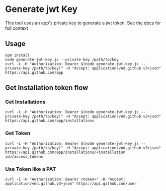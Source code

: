 # Generate jwt Key
This tool uses an app's private key to generate a jwt token.
See [the docs](https://docs.github.com/en/developers/apps/authenticating-with-github-apps#authenticating-as-a-github-app) for full context

## Usage 
```
npm install
node generate-jwt-key.js --private-key /path/to/key
curl -i -H "Authorization: Bearer $(node generate-jwt-key.js --private-key /path/to/key)" -H "Accept: application/vnd.github.v3+json" https://api.github.com/app
```

## Get Installation token flow
### Get Installations
```
curl -i -H "Authorization: Bearer $(node generate-jwt-key.js --private-key /path/to/key)" -H "Accept: application/vnd.github.v3+json" https://api.github.com/app/installations
```

### Get Token
```
curl -i -H "Authorization: Bearer $(node generate-jwt-key.js --private-key /path/to/key)" -H "Accept: application/vnd.github.v3+json" https://api.github.com/app/installations/<installation id>/access_tokens
```

### Use Token like a PAT
```
curl -i -H "Authorization: Bearer <token>" -H "Accept: application/vnd.github.v3+json" https://api.github.com/user
```
